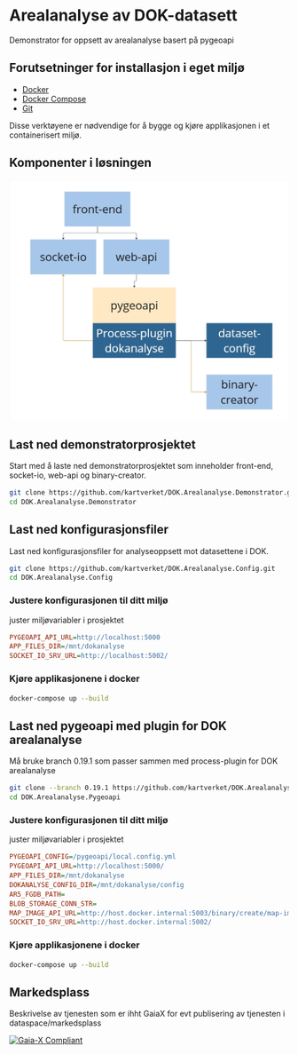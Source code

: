 # Arealanalyse av DOK-datasett
Demonstrator for oppsett av arealanalyse basert på pygeoapi

## Forutsetninger for installasjon i eget miljø
- [Docker](https://www.docker.com/)
- [Docker Compose](https://docs.docker.com/compose/)
- [Git](https://git-scm.com/)

Disse verktøyene er nødvendige for å bygge og kjøre applikasjonen i et containerisert miljø.


## Komponenter i løsningen
![Arkitektur](komponenter.jpg)

## Last ned demonstratorprosjektet
Start med å laste ned demonstratorprosjektet som inneholder front-end, socket-io, web-api og binary-creator.

```bash
git clone https://github.com/kartverket/DOK.Arealanalyse.Demonstrator.git
cd DOK.Arealanalyse.Demonstrator
```

## Last ned konfigurasjonsfiler
Last ned konfigurasjonsfiler for analyseoppsett mot datasettene i DOK.

```bash
git clone https://github.com/kartverket/DOK.Arealanalyse.Config.git
cd DOK.Arealanalyse.Config
```

### Justere konfigurasjonen til ditt miljø
juster miljøvariabler i prosjektet

```ini
PYGEOAPI_API_URL=http://localhost:5000
APP_FILES_DIR=/mnt/dokanalyse
SOCKET_IO_SRV_URL=http://localhost:5002/
```
### Kjøre applikasjonene i docker 
```bash
docker-compose up --build
```
## Last ned pygeoapi med plugin for DOK arealanalyse
Må bruke branch 0.19.1 som passer sammen med process-plugin for DOK arealanalyse

```bash
git clone --branch 0.19.1 https://github.com/kartverket/DOK.Arealanalyse.Pygeoapi.git
cd DOK.Arealanalyse.Pygeoapi
```
### Justere konfigurasjonen til ditt miljø
juster miljøvariabler i prosjektet

```ini
PYGEOAPI_CONFIG=/pygeoapi/local.config.yml
PYGEOAPI_API_URL=http://localhost:5000/
APP_FILES_DIR=/mnt/dokanalyse
DOKANALYSE_CONFIG_DIR=/mnt/dokanalyse/config
AR5_FGDB_PATH=
BLOB_STORAGE_CONN_STR=
MAP_IMAGE_API_URL=http://host.docker.internal:5003/binary/create/map-image
SOCKET_IO_SRV_URL=http://host.docker.internal:5002/
```
### Kjøre applikasjonene i docker 
```bash
docker-compose up --build
```



## Markedsplass
Beskrivelse av tjenesten som er ihht GaiaX for evt publisering av tjenesten i dataspace/markedsplass

[![Gaia-X Compliant](https://img.shields.io/badge/Gaia--X-Compliant-blue)](./gaia-x/self-description.json)
